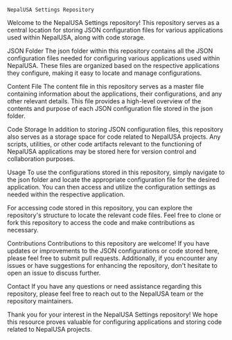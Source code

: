                                                                                 NepalUSA Settings Repository
Welcome to the NepalUSA Settings repository! This repository serves as a central location for storing JSON configuration files for various applications used within NepalUSA, along with code storage.

JSON Folder
The json folder within this repository contains all the JSON configuration files needed for configuring various applications used within NepalUSA. These files are organized based on the respective applications they configure, making it easy to locate and manage configurations.

Content File
The content file in this repository serves as a master file containing information about the applications, their configurations, and any other relevant details. This file provides a high-level overview of the contents and purpose of each JSON configuration file stored in the json folder.

Code Storage
In addition to storing JSON configuration files, this repository also serves as a storage space for code related to NepalUSA projects. Any scripts, utilities, or other code artifacts relevant to the functioning of NepalUSA applications may be stored here for version control and collaboration purposes.

Usage
To use the configurations stored in this repository, simply navigate to the json folder and locate the appropriate configuration file for the desired application. You can then access and utilize the configuration settings as needed within the respective application.

For accessing code stored in this repository, you can explore the repository's structure to locate the relevant code files. Feel free to clone or fork this repository to access the code and make contributions as necessary.

Contributions
Contributions to this repository are welcome! If you have updates or improvements to the JSON configurations or code stored here, please feel free to submit pull requests. Additionally, if you encounter any issues or have suggestions for enhancing the repository, don't hesitate to open an issue to discuss further.

Contact
If you have any questions or need assistance regarding this repository, please feel free to reach out to the NepalUSA team or the repository maintainers.

Thank you for your interest in the NepalUSA Settings repository! We hope this resource proves valuable for configuring applications and storing code related to NepalUSA projects.

